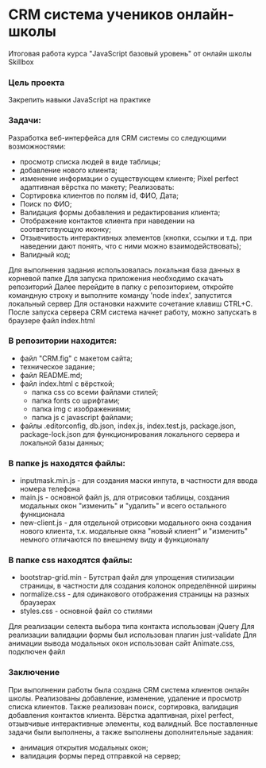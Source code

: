 # CRM система учеников онлайн-школы 
Итоговая работа курса "JavaScript базовый уровень" от онлайн школы Skillbox

### Цель проекта
Закрепить навыки JavaScript на практике

### Задачи: 
Разработка веб-интерфейса для CRM системы со следующими возможностями: 
- просмотр списка людей в виде таблицы;
- добавление нового клиента;
- изменение информации о существующем клиенте;
Pixel perfect адаптивная вёрстка по макету;
Реализовать:
- Сортировка клиентов по полям id, ФИО, Дата;
- Поиск по ФИО;
- Валидация формы добавления и редактирования клиента;
- Отображение контактов клиента при наведении на соответствующую иконку;
- Отзывчивость интерактивных элементов (кнопки, ссылки и т.д. при наведении дают понять, что с ними можно взаимодействовать);
- Валидный код;

Для выполнения задания использовалась локальная база данных в корневой папке
Для запуска приложения необходимо скачать репозиторий
Далее перейдите в папку с репозиторием, откройте командную строку и выполните команду 'node index', запустится локальный сервер 
Для остановки нажмите сочетание клавиш CTRL+C.
После запуска сервера CRM система начнет работу, можно запускать в браузере файл index.html

### В репозитории находится:
  - файл "CRM.fig" с макетом сайта;
  - техническое задание;
  - файл README.md;
  - файл index.html с вёрсткой;
	- папка css со всеми файлами стилей;
	- папка fonts со шрифтами;
	- папка img с изображениями;
	- папка js с javascript файлами;
  - файлы .editorconfig, db.json, index.js, index.test.js, package.json, package-lock.json для функционирования локального сервера и локальной базы данных;

### В папке js находятся файлы:
  - inputmask.min.js - для создания маски инпута, в частности для ввода номера телефона
  - main.js - основной файл js, для отрисовки таблицы, создания модальных окон "изменить" и "удалить" и всего остального функционала
  - new-client.js - для отдельной отрисовки модального окна создания нового клиента, т.к. модальные окна "новый клиент" и "изменить" немного отличаются по внешнему виду и функционалу

### В папке css находятся файлы:
  - bootstrap-grid.min - Бутстрап файл для упрощения стилизации страницы, в частности для создания колонок определённой ширины
  - normalize.css - для одинакового отображения страницы на разных браузерах
  - styles.css - основной файл со стилями

Для реализации селекта выбора типа контакта использован jQuery
Для реализации валидации формы был использован плагин just-validate
Для анимации вывода модальных окон использован сайт Animate.css, подключен файл  <link rel="stylesheet" href="https://cdnjs.cloudflare.com/ajax/libs/animate.css/4.1.1/animate.min.css"/>

### Заключение
При выполнении работы была создана CRM система клиентов онлайн школы. Реализованы добавление, изменение, удаление и просмотр списка  клиентов. Также реализован поиск, сортировка, валидация добавления контактов клиента. Вёрстка адаптивная, pixel perfect, отзывчивые интерактивные элементы, код валидный. Все поставленные задачи были выполнены, а также выполнены дополнительные задания:
- анимация открытия модальных окон;
- валидация формы перед отправкой на сервер;

